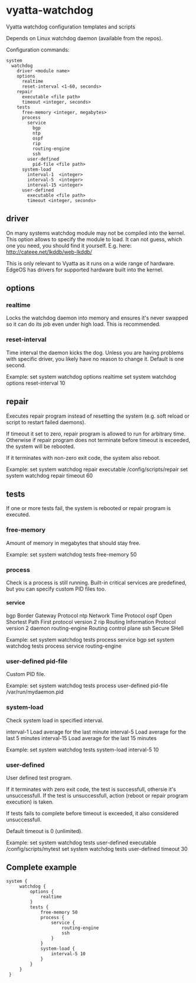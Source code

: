 vyatta-watchdog
===============

Vyatta watchdog configuration templates and scripts

Depends on Linux watchdog daemon (available from the repos).

Configuration commands:

    system
      watchdog
        driver <module name>
        options
          realtime
          reset-interval <1-60, seconds>
        repair
          executable <file path>
          timeout <integer, seconds>
        tests
          free-memory <integer, megabytes>
          process
            service
              bgp
              ntp
              ospf
              rip
              routing-engine
              ssh
            user-defined
              pid-file <file path>
          system-load
            interval-1  <integer>
            interval-5  <integer>
            interval-15 <integer>
          user-defined
            executable <file path>
            timeout <integer, seconds>
    
## driver

On many systems watchdog module may not be compiled into the kernel.
This option allows to specify the module to load. It can not guess,
which one you need, you should find it yourself. E.g. here:
http://cateee.net/lkddb/web-lkddb/

This is only relevant to Vyatta as it runs on a wide range of
hardware. EdgeOS has drivers for supported hardware built into
the kernel.

## options

### realtime
Locks the watchdog daemon into memory and ensures
it's never swapped so it can do its job even under high load.
This is recommended.

### reset-interval
Time interval the daemon kicks the dog.
Unless you are having problems with specific driver,
you likely have no reason to change it. Default is one second.

Example:
set system watchdog options realtime
set system watchdog options reset-interval 10

## repair

Executes repair program instead of resetting the system
(e.g. soft reload or script to restart failed daemons).

If timeout it set to zero, repair program is allowed to
run for arbitrary time. Otherwise if repair program
does not terminate before timeout is exceeded,
the system will be rebooted.

If it terminates with non-zero exit code, the system
also reboot.

Example:
set system watchdog repair executable /config/scripts/repair
set system watchdog repair timeout 60

## tests

If one or more tests fail, the system is rebooted or
repair program is executed.

### free-memory

Amount of memory in megabytes that should stay free.

Example:
set system watchdog tests free-memory 50

### process

Check is a process is still running. Built-in critical
services are predefined, but you can specify custom
PID files too.

#### service

bgp             Border Gateway Protocol
ntp             Network Time Protocol 
ospf            Open Shortest Path First protocol version 2
rip             Routing Information Protocol version 2 daemon
routing-engine  Routing control plane
ssh             Secure SHell

Example:
set system watchdog tests process service bgp
set system watchdog tests process service routing-engine

### user-defined pid-file

Custom PID file.

Example:
set system watchdog tests process user-defined pid-file /var/run/mydaemon.pid

### system-load

Check system load in specified interval.

interval-1   Load average for the last minute
interval-5   Load average for the last 5 minutes
interval-15  Load average for the last 15 minutes

Example:
set system watchdog tests system-load interval-5 10

### user-defined

User defined test program.

If it terminates with zero exit code, the test is successfull,
othersie it's unsuccessfull. If the test is unsuccessfull,
action (reboot or repair program execution) is taken.

If tests fails to complete before timeout is exceeded,
it also considered unsuccessfull.

Default timeout is 0 (unlimited).

Example:
set system watchdog tests user-defined executable /config/scripts/mytest
set system watchdog tests user-defined timeout 30

## Complete example

    system {
         watchdog {
             options {
                 realtime
             }
             tests {
                 free-memory 50
                 process {
                     service {
                         routing-engine
                         ssh
                     }
                 }
                 system-load {
                     interval-5 10
                 }
             }
         }
     }

